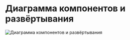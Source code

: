 # Диаграмма компонентов и развёртывания  

![Диаграмма компонентов и развёртывания](https://github.com/Argentime/SDLC/tree/main/docs/diagrams/images/DeploymentDiagram.svg)
